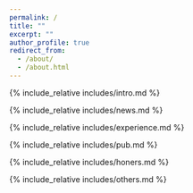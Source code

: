 ```yaml
---
permalink: /
title: ""
excerpt: ""
author_profile: true
redirect_from: 
  - /about/
  - /about.html
---
```


<span class='anchor' id='about-me'></span>
{% include_relative includes/intro.md %}

{% include_relative includes/news.md %}

{% include_relative includes/experience.md %}

{% include_relative includes/pub.md %}

{% include_relative includes/honers.md %}

{% include_relative includes/others.md %}